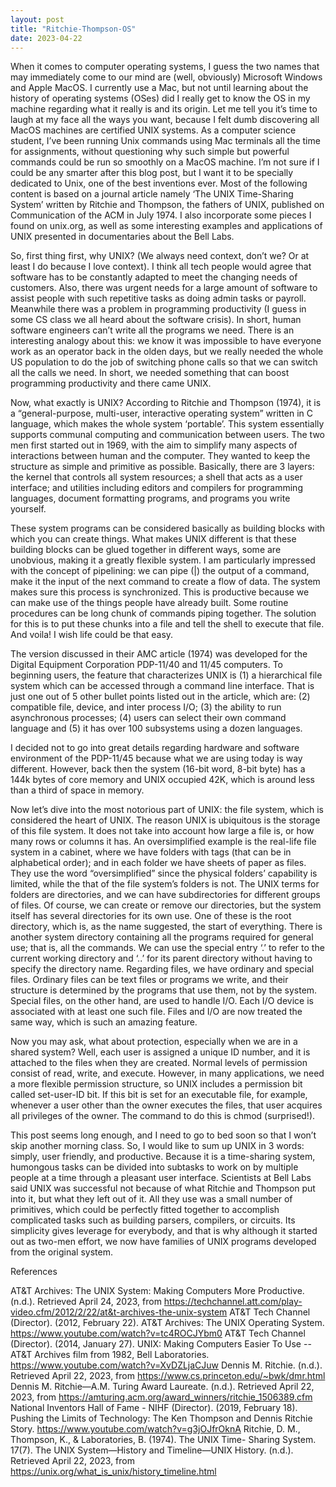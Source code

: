 ```yaml
---
layout: post
title: "Ritchie-Thompson-OS"
date: 2023-04-22
---
```


When it comes to computer operating systems, I guess the two names that may immediately come to our mind are (well, obviously) Microsoft Windows and Apple MacOS. I currently use a Mac, but not until learning about the history of operating systems (OSes) did I really get to know the OS in my machine regarding what it really is and its origin. Let me tell you it’s time to laugh at my face all the ways you want, because I felt dumb discovering all MacOS machines are certified UNIX systems. As a computer science student, I’ve been running Unix commands using Mac terminals all the time for assignments, without questioning why such simple but powerful commands could be run so smoothly on a MacOS machine. I’m not sure if I could be any smarter after this blog post, but I want it to be specially dedicated to Unix, one of the best inventions ever. Most of the following content is based on a journal article namely ‘The UNIX Time-Sharing System’ written by Ritchie and Thompson, the fathers of UNIX, published on Communication of the ACM in July 1974. I also incorporate some pieces I found on unix.org, as well as some interesting examples and applications of UNIX presented in documentaries about the Bell Labs. 

So, first thing first, why UNIX? (We always need context, don’t we? Or at least I do because I love context). I think all tech people would agree that software has to be constantly adapted to meet the changing needs of customers. Also, there was urgent needs for a large amount of software to assist people with such repetitive tasks as doing admin tasks or payroll. Meanwhile there was a problem in programming productivity (I guess in some CS class we all heard about the software crisis). In short, human software engineers can’t write all the programs we need. There is an interesting analogy about this: we know it was impossible to have everyone work as an operator back in the olden days, but we really needed the whole US population to do the job of switching phone calls so that we can switch all the calls we need. In short, we needed something that can boost programming productivity and there came UNIX.

Now, what exactly is UNIX? According to Ritchie and Thompson (1974), it is a “general-purpose, multi-user, interactive operating system” written in C language, which makes the whole system ‘portable’. This system essentially supports communal computing and communication between users. The two men first started out in 1969, with the aim to simplify many aspects of interactions between human and the computer. They wanted to keep the structure as simple and primitive as possible. Basically, there are 3 layers: the kernel that controls all system resources; a shell that acts as a user interface; and utilities including editors and compilers for programming languages, document formatting programs, and programs you write yourself. 

These system programs can be considered basically as building blocks with which you can create things. What makes UNIX different is that these building blocks can be glued together in different ways, some are unobvious, making it a greatly flexible system. I am particularly impressed with the concept of pipelining: we can pipe (|) the output of a command, make it the input of the next command to create a flow of data. The system makes sure this process is synchronized. This is productive because we can make use of the things people have already built. Some routine procedures can be long chunk of commands piping together. The solution for this is to put these chunks into a file and tell the shell to execute that file. And voila! I wish life could be that easy. 

The version discussed in their AMC article (1974) was developed for the Digital Equipment Corporation PDP-11/40 and 11/45 computers. To beginning users, the feature that characterizes UNIX is (1) a hierarchical file system which can be accessed through a command line interface. That is just one out of 5 other bullet points listed out in the article, which are: (2) compatible file, device, and inter process I/O; (3) the ability to run asynchronous processes; (4) users can select their own command language and (5) it has over 100 subsystems using a dozen languages.  

I decided not to go into great details regarding hardware and software environment of the PDP-11/45 because what we are using today is way different. However, back then the system (16-bit word, 8-bit byte) has a 144k bytes of core memory and UNIX occupied 42K, which is around less than a third of space in memory. 

Now let’s dive into the most notorious part of UNIX: the file system, which is considered the heart of UNIX. The reason UNIX is ubiquitous is the storage of this file system. It does not take into account how large a file is, or how many rows or columns it has. An oversimplified example is the real-life file system in a cabinet, where we have folders with tags (that can be in alphabetical order); and in each folder we have sheets of paper as files. They use the word “oversimplified” since the physical folders’ capability is limited, while the that of the file system’s folders is not. The UNIX terms for folders are directories, and we can have subdirectories for different groups of files. Of course, we can create or remove our directories, but the system itself has several directories for its own use. One of these is the root directory, which is, as the name suggested, the start of everything. There is another system directory containing all the programs required for general use; that is, all the commands. We can use the special entry ‘.’ to refer to the current working directory and ‘..’ for its parent directory without having to specify the directory name. Regarding files, we have ordinary and special files. Ordinary files can be text files or programs we write, and their structure is determined by the programs that use them, not by the system. Special files, on the other hand, are used to handle I/O. Each I/O device is associated with at least one such file. Files and I/O are now treated the same way, which is such an amazing feature. 

Now you may ask, what about protection, especially when we are in a shared system? Well, each user is assigned a unique ID number, and it is attached to the files when they are created. Normal levels of permission consist of read, write, and execute. However, in many applications, we need a more flexible permission structure, so UNIX includes a permission bit called set-user-ID bit. If this bit is set for an executable file, for example, whenever a user other than the owner executes the files, that user acquires all privileges of the owner. The command to do this is chmod (surprised!). 
	
This post seems long enough, and I need to go to bed soon so that I won’t skip another morning class. So, I would like to sum up UNIX in 3 words: simply, user friendly, and productive. Because it is a time-sharing system, humongous tasks can be divided into subtasks to work on by multiple people at a time through a pleasant user interface. Scientists at Bell Labs said UNIX was successful not because of what Ritchie and Thompson put into it, but what they left out of it. All they use was a small number of primitives, which could be perfectly fitted together to accomplish complicated tasks such as building parsers, compilers, or circuits. Its simplicity gives leverage for everybody, and that is why although it started out as two-men effort, we now have families of UNIX programs developed from the original system. 

References

AT&T Archives: The UNIX System: Making Computers More Productive. (n.d.). Retrieved April 24, 2023, from https://techchannel.att.com/play-video.cfm/2012/2/22/at&t-archives-the-unix-system
AT&T Tech Channel (Director). (2012, February 22). AT&T Archives: The UNIX Operating System. https://www.youtube.com/watch?v=tc4ROCJYbm0
AT&T Tech Channel (Director). (2014, January 27). UNIX: Making Computers Easier To Use -- AT&T Archives film from 1982, Bell Laboratories. https://www.youtube.com/watch?v=XvDZLjaCJuw
Dennis M. Ritchie. (n.d.). Retrieved April 22, 2023, from https://www.cs.princeton.edu/~bwk/dmr.html
Dennis M. Ritchie—A.M. Turing Award Laureate. (n.d.). Retrieved April 22, 2023, from https://amturing.acm.org/award_winners/ritchie_1506389.cfm
National Inventors Hall of Fame - NIHF (Director). (2019, February 18). Pushing the Limits of Technology: The Ken Thompson and Dennis Ritchie Story. https://www.youtube.com/watch?v=g3jOJfrOknA
Ritchie, D. M., Thompson, K., & Laboratories, B. (1974). The UNIX Time- Sharing System. 17(7).
The UNIX System—History and Timeline—UNIX History. (n.d.). Retrieved April 22, 2023, from https://unix.org/what_is_unix/history_timeline.html


